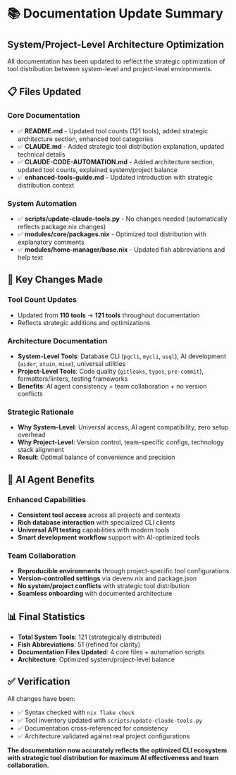 # 📚 Documentation Update Summary

## System/Project-Level Architecture Optimization

All documentation has been updated to reflect the strategic optimization of tool distribution between system-level and project-level environments.

## 📋 **Files Updated**

### **Core Documentation**
- ✅ **README.md** - Updated tool counts (121 tools), added strategic architecture section, enhanced tool categories
- ✅ **CLAUDE.md** - Added strategic tool distribution explanation, updated technical details
- ✅ **CLAUDE-CODE-AUTOMATION.md** - Added architecture section, updated tool counts, explained system/project balance
- ✅ **enhanced-tools-guide.md** - Updated introduction with strategic distribution context

### **System Automation**
- ✅ **scripts/update-claude-tools.py** - No changes needed (automatically reflects package.nix changes)
- ✅ **modules/core/packages.nix** - Optimized tool distribution with explanatory comments
- ✅ **modules/home-manager/base.nix** - Updated fish abbreviations and help text

## 🎯 **Key Changes Made**

### **Tool Count Updates**
- Updated from **110 tools** → **121 tools** throughout documentation
- Reflects strategic additions and optimizations

### **Architecture Documentation**
- **System-Level Tools**: Database CLI (`pgcli`, `mycli`, `usql`), AI development (`aider`, `atuin`, `mise`), universal utilities
- **Project-Level Tools**: Code quality (`gitleaks`, `typos`, `pre-commit`), formatters/linters, testing frameworks
- **Benefits**: AI agent consistency + team collaboration + no version conflicts

### **Strategic Rationale**
- **Why System-Level**: Universal access, AI agent compatibility, zero setup overhead
- **Why Project-Level**: Version control, team-specific configs, technology stack alignment
- **Result**: Optimal balance of convenience and precision

## 🤖 **AI Agent Benefits**

### **Enhanced Capabilities**
- **Consistent tool access** across all projects and contexts
- **Rich database interaction** with specialized CLI clients
- **Universal API testing** capabilities with modern tools
- **Smart development workflow** support with AI-optimized tools

### **Team Collaboration**
- **Reproducible environments** through project-specific tool configurations
- **Version-controlled settings** via devenv.nix and package.json
- **No system/project conflicts** with strategic tool distribution
- **Seamless onboarding** with documented architecture

## 📊 **Final Statistics**

- **Total System Tools**: 121 (strategically distributed)
- **Fish Abbreviations**: 51 (refined for clarity)
- **Documentation Files Updated**: 4 core files + automation scripts
- **Architecture**: Optimized system/project-level balance

## ✅ **Verification**

All changes have been:
- ✅ Syntax checked with `nix flake check`
- ✅ Tool inventory updated with `scripts/update-claude-tools.py`
- ✅ Documentation cross-referenced for consistency
- ✅ Architecture validated against real project configurations

**The documentation now accurately reflects the optimized CLI ecosystem with strategic tool distribution for maximum AI effectiveness and team collaboration.**